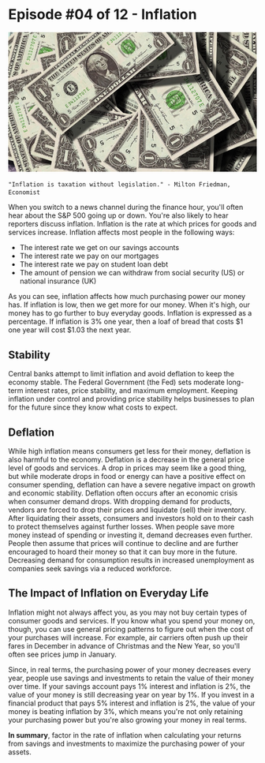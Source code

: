 # Episode #04 of 12 - Inflation

![](episode-04.jpg)

	"Inflation is taxation without legislation." - Milton Friedman, Economist

When you switch to a news channel during the finance hour, you'll often hear about the S&P 500 going up or down. You're also likely to hear reporters discuss inflation. Inflation is the rate at which prices for goods and services increase. Inflation affects most people in the following ways:

- The interest rate we get on our savings accounts
- The interest rate we pay on our mortgages
- The interest rate we pay on student loan debt
- The amount of pension we can withdraw from social security (US) or national insurance (UK)

As you can see, inflation affects how much purchasing power our money has. If inflation is low, then we get more for our money. When it's high, our money has to go further to buy everyday goods. Inflation is expressed as a percentage. If inflation is 3% one year, then a loaf of bread that costs $1 one year will cost $1.03 the next year.

## Stability

Central banks attempt to limit inflation and avoid deflation to keep the economy stable. The Federal Government (the Fed) sets moderate long-term interest rates, price stability, and maximum employment. Keeping inflation under control and providing price stability helps businesses to plan for the future since they know what costs to expect.

## Deflation

While high inflation means consumers get less for their money, deflation is also harmful to the economy. Deflation is a decrease in the general price level of goods and services. A drop in prices may seem like a good thing, but while moderate drops in food or energy can have a positive effect on consumer spending, deflation can have a severe negative impact on growth and economic stability. Deflation often occurs after an economic crisis when consumer demand drops. With dropping demand for products, vendors are forced to drop their prices and liquidate (sell) their inventory. After liquidating their assets, consumers and investors hold on to their cash to protect themselves against further losses. When people save more money instead of spending or investing it, demand decreases even further. People then assume that prices will continue to decline and are further encouraged to hoard their money so that it can buy more in the future. Decreasing demand for consumption results in increased unemployment as companies seek savings via a reduced workforce.

## The Impact of Inflation on Everyday Life

Inflation might not always affect you, as you may not buy certain types of consumer goods and services. If you know what you spend your money on, though, you can use general pricing patterns to figure out when the cost of your purchases will increase. For example, air carriers often push up their fares in December in advance of Christmas and the New Year, so you'll often see prices jump in January.

Since, in real terms, the purchasing power of your money decreases every year, people use savings and investments to retain the value of their money over time. If your savings account pays 1% interest and inflation is 2%, the value of your money is still decreasing year on year by 1%. If you invest in a financial product that pays 5% interest and inflation is 2%, the value of your money is beating inflation by 3%, which means you're not only retaining your purchasing power but you're also growing your money in real terms.

**In summary**, factor in the rate of inflation when calculating your returns from savings and investments to maximize the purchasing power of your assets.
